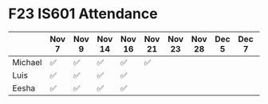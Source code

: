 # F23 IS601 Attendance
|       |Nov 7  |Nov 9  |Nov 14  |Nov 16  |Nov 21  |Nov 23  |Nov 28  |Dec 5  |Dec 7  |Dec 12|
|-------|-------|-------|--------|--------|--------|--------|--------|-------|-------|------|
|Michael|✅     |✅      |✅      |✅      |✅      |        |        |       |       |      |    
|Luis   |✅     |✅      |✅      |✅      |        |        |        |       |       |      | 
|Eesha  |✅     |✅      |✅      |✅      |        |        |        |       |       |      |
